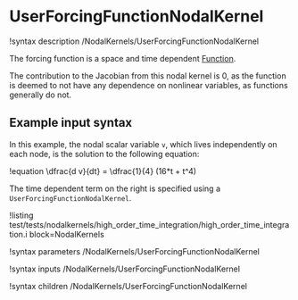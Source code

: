 # UserForcingFunctionNodalKernel

!syntax description /NodalKernels/UserForcingFunctionNodalKernel

The forcing function is a space and time dependent [Function](Functions/syntax/index.md).

The contribution to the Jacobian from this nodal kernel is 0, as
the function is deemed to not have any dependence on nonlinear variables, as functions generally do not.

## Example input syntax

In this example, the nodal scalar variable `v`, which lives independently on each node, is the solution to the following equation:

!equation
\dfrac{d v}{dt} = \dfrac{1}{4} (16*t + t^4)

The time dependent term on the right is specified using a `UserForcingFunctionNodalKernel`.

!listing test/tests/nodalkernels/high_order_time_integration/high_order_time_integration.i block=NodalKernels

!syntax parameters /NodalKernels/UserForcingFunctionNodalKernel

!syntax inputs /NodalKernels/UserForcingFunctionNodalKernel

!syntax children /NodalKernels/UserForcingFunctionNodalKernel

